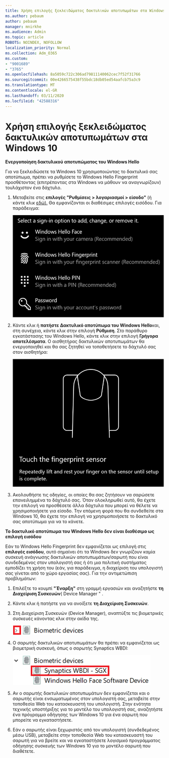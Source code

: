```yaml
---
title: Χρήση επιλογής ξεκλειδώματος δακτυλικών αποτυπωμάτων στα Windows 10
ms.author: pebaum
author: pebaum
manager: mnirkhe
ms.audience: Admin
ms.topic: article
ROBOTS: NOINDEX, NOFOLLOW
localization_priority: Normal
ms.collection: Adm_O365
ms.custom:
- "9001689"
- "3765"
ms.openlocfilehash: 8a5059c722c306ad79811140062cec7f52f31766
ms.sourcegitcommit: 00e4266575438f55bdc18db05ed54aafcb75a3c9
ms.translationtype: MT
ms.contentlocale: el-GR
ms.lasthandoff: 03/11/2020
ms.locfileid: "42588316"
---
```

# <a name="use-fingerprint-unlock-option-in-windows-10"></a>Χρήση επιλογής ξεκλειδώματος δακτυλικών αποτυπωμάτων στα Windows 10

**Ενεργοποίηση δακτυλικού αποτυπώματος του Windows Hello**

Για να ξεκλειδώσετε τα Windows 10 χρησιμοποιώντας το δακτυλικό σας αποτύπωμα, πρέπει να ρυθμίσετε το Windows Hello Fingerprint προσθέτοντας (επιτρέποντας στα Windows να μάθουν να αναγνωρίζουν) τουλάχιστον ένα δάχτυλο. 

1. Μεταβείτε στις **επιλογές "Ρυθμίσεις > λογαριασμοί > είσοδο"** (ή κάντε κλικ [εδώ).](ms-settings:signinoptions?activationSource=GetHelp) Θα εμφανίζονται οι διαθέσιμες επιλογές εισόδου. Για παράδειγμα:

    ![Επιλογές εισόδου.](media/sign-in-options.png)

2. Κάντε κλικ ή **πατήστε Δακτυλικό αποτύπωμα του Windows Hello**και, στη συνέχεια, κάντε κλικ στην επιλογή **Ρύθμιση**. Στο παράθυρο εγκατάστασης του Windows Hello, κάντε κλικ στην επιλογή **Γρήγορα αποτελέσματα**. Ο αισθητήρας δακτυλικών αποτυπωμάτων θα ενεργοποιηθεί και θα σας ζητηθεί να τοποθετήσετε το δάχτυλό σας στον αισθητήρα:

   ![Αισθητήρας δακτυλικών αποτυπωμάτων.](media/fingerprint-sensor.png)

3. Ακολουθήστε τις οδηγίες, οι οποίες θα σας ζητήσουν να σαρώσετε επανειλημμένα το δάχτυλό σας. Όταν ολοκληρωθεί αυτό, θα έχετε την επιλογή να προσθέσετε άλλα δάχτυλα που μπορεί να θέλετε να χρησιμοποιήσετε για είσοδο. Την επόμενη φορά που θα συνδεθείτε στα Windows 10, θα έχετε την επιλογή να χρησιμοποιήσετε το δακτυλικό σας αποτύπωμα για να το κάνετε.

**Το δακτυλικό αποτύπωμα του Windows Hello δεν είναι διαθέσιμο ως επιλογή εισόδου**

Εάν το Windows Hello Fingerprint δεν εμφανίζεται ως επιλογή στις **επιλογές εισόδου**, αυτό σημαίνει ότι τα Windows δεν γνωρίζουν καμία συσκευή ανάγνωσης δακτυλικών αποτυπωμάτων/σαρωτή που είναι συνδεδεμένος στον υπολογιστή σας ή ότι μια πολιτική συστήματος εμποδίζει τη χρήση του (εάν, για παράδειγμα, η διαχείριση του υπολογιστή σας γίνεται από το χώρο εργασίας σας). Για την αντιμετώπιση προβλημάτων: 

1. Επιλέξτε το κουμπί **"Έναρξη"** στη γραμμή εργασιών και αναζητήστε **τη Διαχείριση Συσκευών**( Device Manager " .

2. Κάντε κλικ ή πατήστε για να ανοίξετε **τη Διαχείριση Συσκευών**.

3. Στη Διαχείριση Συσκευών (Device Manager), αναπτύξτε τις βιομετρικές συσκευές κάνοντας κλικ στην ακίδα της.

   ![Βιομετρικές συσκευές.](media/biometric-devices.png)

4. Ο σαρωτής δακτυλικών αποτυπωμάτων θα πρέπει να εμφανίζεται ως βιομετρική συσκευή, όπως ο σαρωτής Synaptics WBDI:

   ![Βιομετρικές συσκευές.](media/biometric-devices-expanded.png)

5. Αν ο σαρωτής δακτυλικών αποτυπωμάτων δεν εμφανίζεται και ο σαρωτής είναι ενσωματωμένος στον υπολογιστή σας, μεταβείτε στην τοποθεσία Web του κατασκευαστή του υπολογιστή. Στην ενότητα τεχνικής υποστήριξης για το μοντέλο του υπολογιστή σας, αναζητήστε ένα πρόγραμμα οδήγησης των Windows 10 για ένα σαρωτή που μπορείτε να εγκαταστήσετε.

6. Εάν ο σαρωτής είναι ξεχωριστός από τον υπολογιστή (συνδεδεμένος μέσω USB), μεταβείτε στην τοποθεσία Web του κατασκευαστή του σαρωτή για να βρείτε και να εγκαταστήσετε λογισμικό προγράμματος οδήγησης συσκευής των Windows 10 για το μοντέλο σαρωτή που διαθέτετε.
